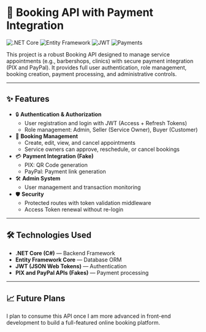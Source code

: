 
# 📅 Booking API with Payment Integration

![.NET Core](https://img.shields.io/badge/.NET%20Core-9.0-blue)
![Entity Framework](https://img.shields.io/badge/Entity%20Framework-Core-blueviolet)
![JWT](https://img.shields.io/badge/Auth-JWT-green)
![Payments](https://img.shields.io/badge/Payments-PIX%20%26%20PayPal-yellow)

This project is a robust Booking API designed to manage service appointments (e.g., barbershops, clinics) with secure payment integration (PIX and PayPal). It provides full user authentication, role management, booking creation, payment processing, and administrative controls.

---

## ✨ Features

- 🔒 **Authentication & Authorization**
  - User registration and login with JWT (Access + Refresh Tokens)
  - Role management: Admin, Seller (Service Owner), Buyer (Customer)
- 📆 **Booking Management**
  - Create, edit, view, and cancel appointments
  - Service owners can approve, reschedule, or cancel bookings
- 💳 **Payment Integration (Fake)**
  - PIX: QR Code generation
  - PayPal: Payment link generation
- 🛠️ **Admin System**
  - User management and transaction monitoring
- 🛡️ **Security**
  - Protected routes with token validation middleware
  - Access Token renewal without re-login

---

## 🛠️ Technologies Used

- **.NET Core (C#)** — Backend Framework
- **Entity Framework Core** — Database ORM
- **JWT (JSON Web Tokens)** — Authentication
- **PIX and PayPal APIs (Fakes)** — Payment processing

---

## 📈 Future Plans

I plan to consume this API once I am more advanced in front-end development to build a full-featured online booking platform.

